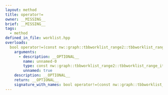 ```yaml
---
layout: method
title: operator!=
owner: __MISSING__
brief: __MISSING__
tags:
  - method
defined_in_file: worklist.hpp
overloads:
  bool operator!=(const nw::graph::tbbworklist_range2::tbbworklist_range_iterator2::end_sentinel_type &) const:
    arguments:
      - description: __OPTIONAL__
        name: unnamed-0
        type: const nw::graph::tbbworklist_range2::tbbworklist_range_iterator2::end_sentinel_type &
        unnamed: true
    description: __OPTIONAL__
    return: __OPTIONAL__
    signature_with_names: bool operator!=(const nw::graph::tbbworklist_range2::tbbworklist_range_iterator2::end_sentinel_type &) const
---
```

